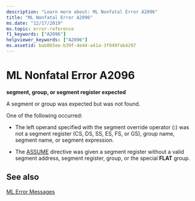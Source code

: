 ```yaml
---
description: "Learn more about: ML Nonfatal Error A2096"
title: "ML Nonfatal Error A2096"
ms.date: "12/17/2019"
ms.topic: error-reference
f1_keywords: ["A2096"]
helpviewer_keywords: ["A2096"]
ms.assetid: bab0b5ee-b39f-4e44-a41a-3f949fab4297
---
```

# ML Nonfatal Error A2096

**segment, group, or segment register expected**

A segment or group was expected but was not found.

One of the following occurred:

- The left operand specified with the segment override operator (**:**) was not a segment register (CS, DS, SS, ES, FS, or GS), group name, segment name, or segment expression.

- The [ASSUME](assume.md) directive was given a segment register without a valid segment address, segment register, group, or the special **FLAT** group.

## See also

[ML Error Messages](ml-error-messages.md)
